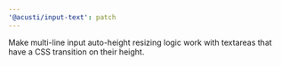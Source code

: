 ```yaml
---
'@acusti/input-text': patch
---
```


Make multi-line input auto-height resizing logic work with textareas that
have a CSS transition on their height.
